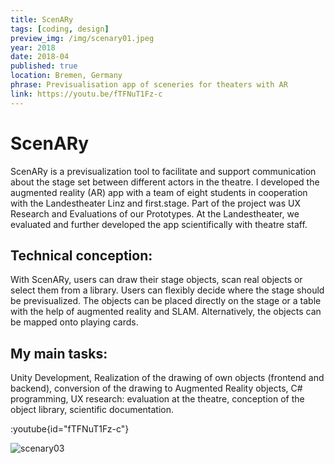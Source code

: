 ```yaml
---
title: ScenARy
tags: [coding, design]
preview_img: /img/scenary01.jpeg
year: 2018
date: 2018-04
published: true
location: Bremen, Germany
phrase: Previsualisation app of sceneries for theaters with AR
link: https://youtu.be/fTFNuT1Fz-c
---
```


# ScenARy

ScenARy is a previsualization tool to facilitate and support communication about the stage set between different actors in the theatre.
I developed the augmented reality (AR) app with a team of eight students in cooperation with the Landestheater Linz and first.stage. Part of the project was UX Research and Evaluations of our Prototypes. At the Landestheater, we evaluated and further developed the app scientifically with theatre staff.

## Technical conception:

With ScenARy, users can draw their stage objects, scan real objects or select them from a library. Users can flexibly decide where the stage should be previsualized. The objects can be placed directly on the stage or a table with the help of augmented reality and SLAM. Alternatively, the objects can be mapped onto playing cards.

## My main tasks:

Unity Development, Realization of the drawing of own objects (frontend and backend), conversion of the drawing to Augmented Reality objects, C# programming, UX research: evaluation at the theatre, conception of the object library, scientific documentation.

:youtube{id="fTFNuT1Fz-c"}

![scenary03](/img/scenary03.jpg)

